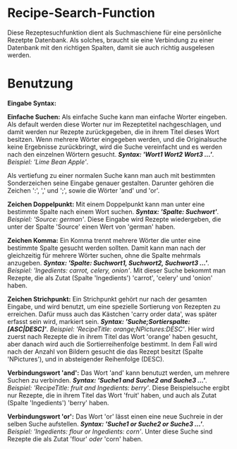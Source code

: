 # Recipe-Search-Function
Diese Rezeptesuchfunktion dient als Suchmaschiene für eine persönliche Rezetpte Datenbank. Als solches, braucht sie eine Verbindung zu einer Datenbank mit den richtigen Spalten, damit sie auch richtig ausgelesen werden. 

# Benutzung
**Eingabe Syntax:**

**Einfache Suchen:** Als einfache Suche kann man einfache Worter eingeben. Als default werden diese Worter nur im Rezeptetitel nachgeschlagen, und damit werden nur Rezepte zurückgegeben, die in ihrem Titel dieses Wort besitzen. Wenn mehrere Wörter eingegeben werden, und die Originalsuche keine Ergebnisse zurückbringt, wird die Suche vereinfacht und es werden nach den einzelnen Wörtern gesucht. ***Syntax: 'Wort1 Wort2 Wort3 ...'***. *Beispiel: 'Lime Bean Apple'*.

Als vertiefung zu einer normalen Suche kann man auch mit bestimmten Sonderzeichen seine Eingabe genauer gestalten. Darunter gehören die Zeichen ':', ',' und ';', sowie die Wörter 'and' und 'or'. 

**Zeichen Doppelpunkt:** Mit einem Doppelpunkt kann man unter eine bestimmte Spalte nach einem Wort suchen. ***Syntax: 'Spalte: Suchwort'***. *Beispiel: 'Source: german'*. Diese Eingabe wird Rezepte wiedergeben, die unter der Spalte 'Source' einen Wert von 'german' haben.

**Zeichen Komma:** Ein Komma trennt mehrere Wörter die unter eine bestimmte Spalte gesucht werden sollten. Damit kann man nach der gleichzeitig für mehrere Wörter suchen, ohne die Spalte mehrmals anzugeben. ***Syntax: 'Spalte: Suchwort1, Suchwort2, Suchwort3 ...'***. *Beispiel: 'Ingedients: carrot, celery, onion'*. Mit dieser Suche bekommt man Rezepte, die als Zutat (Spalte 'Ingedients') 'carrot', 'celery' und 'onion' haben. 

**Zeichen Strichpunkt:** Ein Strichpunkt gehört nur nach der gesamten Eingabe, und wird benutzt, um eine spezielle Sortierung von Rezepten zu erreichen. Dafür muss auch das Kästchen 'carry order data', was später erfasst sein wird, markiert sein. ***Syntax: 'Suche;Sortierspalte:[ASC|DESC]'***. *Beispiel: 'RecipeTitle: orange;NPictures:DESC'*. Hier wird zuerst nach Rezepte die in ihrem Titel das Wort 'orange' haben gesucht, aber danach wird auch die Sortierreihenfolge bestimmt. In dem Fall wird nach der Anzahl von Bildern gesucht die das Rezept besitzt (Spalte 'NPictures'), und in absteigender Reihenfolge (DESC). 

**Verbindungswort 'and':** Das Wort 'and' kann benutuzt werden, um mehrere Suchen zu verbinden. ***Syntax: 'Suche1 and Suche2 and Suche3 ...'***. *Beispiel: 'RecipeTitle: fruit and Ingedients: berry'*. Diese Beispielsuche ergibt nur Rezepte, die in ihrem Titel das Wort 'fruit' haben, und auch als Zutat (Spalte 'Ingedients') 'berry' haben.

**Verbindungswort 'or':** Das Wort 'or' lässt einen eine neue Suchreie in der selben Suche aufstellen. ***Syntax: 'Suche1 or Suche2 or Suche3 ...'***. *Beispiel: 'Ingedients: flour or Ingedients: corn'*. Unter diese Suche sind Rezepte die als Zutat 'flour' *oder* 'corn' haben.
